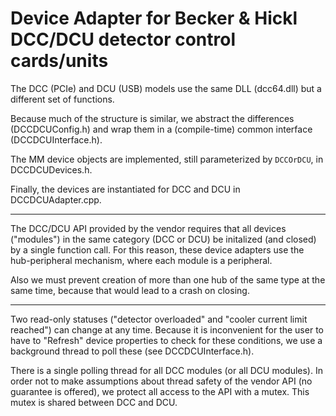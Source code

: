 # Device Adapter for Becker & Hickl DCC/DCU detector control cards/units

The DCC (PCIe) and DCU (USB) models use the same DLL (dcc64.dll) but a
different set of functions.

Because much of the structure is similar, we abstract the differences
(DCCDCUConfig.h) and wrap them in a (compile-time) common interface
(DCCDCUInterface.h).

The MM device objects are implemented, still parameterized by `DCCOrDCU`, in
DCCDCUDevices.h.

Finally, the devices are instantiated for DCC and DCU in DCCDCUAdapter.cpp.

---

The DCC/DCU API provided by the vendor requires that all devices ("modules") in
the same category (DCC or DCU) be initalized (and closed) by a single function
call. For this reason, these device adapters use the hub-peripheral mechanism,
where each module is a peripheral.

Also we must prevent creation of more than one hub of the same type at the same
time, because that would lead to a crash on closing.

---

Two read-only statuses ("detector overloaded" and "cooler current limit
reached") can change at any time. Because it is inconvenient for the user to
have to "Refresh" device properties to check for these conditions, we use a
background thread to poll these (see DCCDCUInterface.h).

There is a single polling thread for all DCC modules (or all DCU modules). In
order not to make assumptions about thread safety of the vendor API (no
guarantee is offered), we protect all access to the API with a mutex. This
mutex is shared between DCC and DCU.
